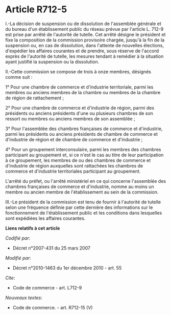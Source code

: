 # Article R712-5

I.-La décision de suspension ou de dissolution de l'assemblée générale et du bureau d'un établissement public du réseau
prévue par l'article L. 712-9 est prise par arrêté de l'autorité de tutelle. Cet arrêté désigne le président et fixe la
composition de la commission provisoire chargée, jusqu'à la fin de la suspension ou, en cas de dissolution, dans l'attente de
nouvelles élections, d'expédier les affaires courantes et de prendre, sous réserve de l'accord exprès de l'autorité de
tutelle, les mesures tendant à remédier à la situation ayant justifié la suspension ou la dissolution. 

II.-Cette commission se compose de trois à onze membres, désignés comme suit : 

1° Pour une chambre de commerce et d'industrie territoriale, parmi les membres ou anciens membres de la chambre ou membres de
la chambre de région de rattachement ; 

2° Pour une chambre de commerce et d'industrie de région, parmi des présidents ou anciens présidents d'une ou plusieurs
chambres de son ressort ou membres ou anciens membres de son assemblée ; 

3° Pour l'assemblée des chambres françaises de commerce et d'industrie, parmi les présidents ou anciens présidents de chambre
de commerce et d'industrie de région et de chambre de commerce et d'industrie ; 

4° Pour un groupement interconsulaire, parmi les membres des chambres participant au groupement et, si ce n'est le cas au
titre de leur participation à ce groupement, les membres de ou des chambres de commerce et d'industrie de région auxquelles
sont rattachées les chambres de commerce et d'industrie territoriales participant au groupement.

L'arrêté du préfet, ou l'arrêté ministériel en ce qui concerne l'assemblée des chambres françaises de commerce et
d'industrie, nomme au moins un membre ou ancien membre de l'établissement au sein de la commission. 

III.-Le président de la commission est tenu de fournir à l'autorité de tutelle selon une fréquence définie par cette dernière
des informations sur le fonctionnement de l'établissement public et les conditions dans lesquelles sont expédiées les
affaires courantes.

**Liens relatifs à cet article**

_Codifié par_:

  - Décret n°2007-431 du 25 mars 2007

_Modifié par_:

  - Décret n°2010-1463 du 1er décembre 2010 - art. 55

_Cite_:

  - Code de commerce - art. L712-9

_Nouveaux textes_:

  - Code de commerce. - art. R712-15 (V)
